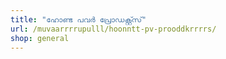 ```yaml
---
title: "ഹോണ്ട പവർ പ്രോഡക്റ്റ്സ്"
url: /muvaarrrrupulll/hoonntt-pv-prooddkrrrrs/
shop: general
---
```

